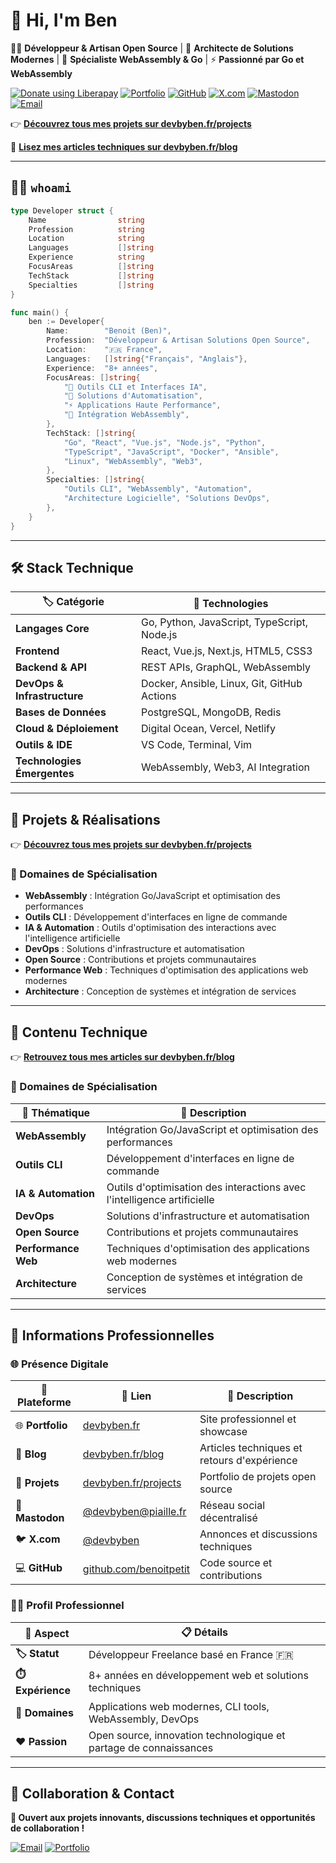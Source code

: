 # 👋 Hi, I'm Ben

🧑‍💻 **Développeur & Artisan Open Source** | 🔧 **Architecte de Solutions Modernes** | 🌟 **Spécialiste WebAssembly & Go** | ⚡ **Passionné par Go et WebAssembly**

<a href="https://liberapay.com/devbyben/donate"><img alt="Donate using Liberapay" src="https://liberapay.com/assets/widgets/donate.svg"></a>
[![Portfolio](https://img.shields.io/badge/Portfolio-devbyben.fr-00D4AA?style=for-the-badge&logo=firefox)](https://devbyben.fr)
[![GitHub](https://img.shields.io/badge/GitHub-benoitpetit-181717?style=for-the-badge&logo=github)](https://github.com/benoitpetit)
[![X.com](https://img.shields.io/badge/X.com-@devbyben-000000?style=for-the-badge&logo=x)](https://x.com/devbyben)
[![Mastodon](https://img.shields.io/badge/Mastodon-@devbyben-6364FF?style=for-the-badge&logo=mastodon)](https://piaille.fr/@devbyben)
[![Email](https://img.shields.io/badge/Contact-contact@devbyben.fr-EA4335?style=for-the-badge&logo=gmail)](mailto:contact@devbyben.fr)

👉 **[Découvrez tous mes projets sur devbyben.fr/projects](https://devbyben.fr/projects)**

📝 **[Lisez mes articles techniques sur devbyben.fr/blog](https://devbyben.fr/blog)**

---

## 🧑‍💻 `whoami`

```go
type Developer struct {
    Name                string
    Profession          string
    Location            string
    Languages           []string
    Experience          string
    FocusAreas          []string
    TechStack           []string
    Specialties         []string
}

func main() {
    ben := Developer{
        Name:        "Benoit (Ben)",
        Profession:  "Développeur & Artisan Solutions Open Source",
        Location:    "🇫🇷 France",
        Languages:   []string{"Français", "Anglais"},
        Experience:  "8+ années",
        FocusAreas: []string{
            "🤖 Outils CLI et Interfaces IA",
            "🚀 Solutions d'Automatisation",
            "⚡ Applications Haute Performance",
            "🔧 Intégration WebAssembly",
        },
        TechStack: []string{
            "Go", "React", "Vue.js", "Node.js", "Python",
            "TypeScript", "JavaScript", "Docker", "Ansible",
            "Linux", "WebAssembly", "Web3",
        },
        Specialties: []string{
            "Outils CLI", "WebAssembly", "Automation",
            "Architecture Logicielle", "Solutions DevOps",
        },
    }
}
```

---

## 🛠 Stack Technique

| 🏷️ Catégorie                | 🔧 Technologies                             |
| --------------------------- | ------------------------------------------- |
| **Langages Core**           | Go, Python, JavaScript, TypeScript, Node.js |
| **Frontend**                | React, Vue.js, Next.js, HTML5, CSS3         |
| **Backend & API**           | REST APIs, GraphQL, WebAssembly             |
| **DevOps & Infrastructure** | Docker, Ansible, Linux, Git, GitHub Actions |
| **Bases de Données**        | PostgreSQL, MongoDB, Redis                  |
| **Cloud & Déploiement**     | Digital Ocean, Vercel, Netlify              |
| **Outils & IDE**            | VS Code, Terminal, Vim                      |
| **Technologies Émergentes** | WebAssembly, Web3, AI Integration           |

---

## 🚀 Projets & Réalisations

👉 **[Découvrez tous mes projets sur devbyben.fr/projects](https://devbyben.fr/projects)**

### 🌟 Domaines de Spécialisation

- **WebAssembly** : Intégration Go/JavaScript et optimisation des performances
- **Outils CLI** : Développement d'interfaces en ligne de commande
- **IA & Automation** : Outils d'optimisation des interactions avec l'intelligence artificielle
- **DevOps** : Solutions d'infrastructure et automatisation
- **Open Source** : Contributions et projets communautaires
- **Performance Web** : Techniques d'optimisation des applications web modernes
- **Architecture** : Conception de systèmes et intégration de services

---

## 📝 Contenu Technique

👉 **[Retrouvez tous mes articles sur devbyben.fr/blog](https://devbyben.fr/blog)**

### 🌟 Domaines de Spécialisation

| 🌟 Thématique       | 📝 Description                                                          |
| ------------------- | ----------------------------------------------------------------------- |
| **WebAssembly**     | Intégration Go/JavaScript et optimisation des performances              |
| **Outils CLI**      | Développement d'interfaces en ligne de commande                         |
| **IA & Automation** | Outils d'optimisation des interactions avec l'intelligence artificielle |
| **DevOps**          | Solutions d'infrastructure et automatisation                            |
| **Open Source**     | Contributions et projets communautaires                                 |
| **Performance Web** | Techniques d'optimisation des applications web modernes                 |
| **Architecture**    | Conception de systèmes et intégration de services                       |

---

## 💼 Informations Professionnelles

### 🌐 Présence Digitale

| 🔗 Plateforme    | 📍 Lien                                                  | 📝 Description                              |
| ---------------- | -------------------------------------------------------- | ------------------------------------------- |
| 🌐 **Portfolio** | [devbyben.fr](https://devbyben.fr)                       | Site professionnel et showcase              |
| 📝 **Blog**      | [devbyben.fr/blog](https://devbyben.fr/blog)             | Articles techniques et retours d'expérience |
| 🚀 **Projets**   | [devbyben.fr/projects](https://devbyben.fr/projects)     | Portfolio de projets open source            |
| 🐘 **Mastodon**  | [@devbyben@piaille.fr](https://piaille.fr/@devbyben)     | Réseau social décentralisé                  |
| 🐦 **X.com**     | [@devbyben](https://x.com/devbyben)                      | Annonces et discussions techniques          |
| 💻 **GitHub**    | [github.com/benoitpetit](https://github.com/benoitpetit) | Code source et contributions                |

### 👨‍💼 Profil Professionnel

| 💼 Aspect         | 📋 Détails                                                        |
| ----------------- | ----------------------------------------------------------------- |
| **🏷️ Statut**     | Développeur Freelance basé en France 🇫🇷                           |
| **⏱️ Expérience** | 8+ années en développement web et solutions techniques            |
| **🎯 Domaines**   | Applications web modernes, CLI tools, WebAssembly, DevOps         |
| **❤️ Passion**    | Open source, innovation technologique et partage de connaissances |

---

## 💬 Collaboration & Contact

**🚀 Ouvert aux projets innovants, discussions techniques et opportunités de collaboration !**

[![Email](https://img.shields.io/badge/📧_Contact-contact@devbyben.fr-EA4335?style=for-the-badge&logo=gmail)](mailto:contact@devbyben.fr)
[![Portfolio](https://img.shields.io/badge/🌐_Portfolio-devbyben.fr-00D4AA?style=for-the-badge&logo=firefox)](https://devbyben.fr)
